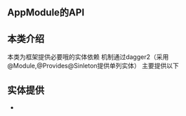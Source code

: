 ## AppModule的API
## 本类介绍

本类为框架提供必要哦的实体依赖
机制通过dagger2（采用@Module,@Provides@Sinleton提供单列实体）
主要提供以下

## 实体提供

-
